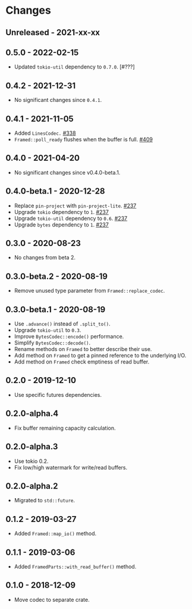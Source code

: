 # Changes

## Unreleased - 2021-xx-xx


## 0.5.0 - 2022-02-15
- Updated `tokio-util` dependency to `0.7.0`. [#???]

[#338]: https://github.com/actix/actix-net/pull/338


## 0.4.2 - 2021-12-31
- No significant changes since `0.4.1`.


## 0.4.1 - 2021-11-05
- Added `LinesCodec.` [#338]
- `Framed::poll_ready` flushes when the buffer is full. [#409]

[#338]: https://github.com/actix/actix-net/pull/338
[#409]: https://github.com/actix/actix-net/pull/409


## 0.4.0 - 2021-04-20
- No significant changes since v0.4.0-beta.1.


## 0.4.0-beta.1 - 2020-12-28
- Replace `pin-project` with `pin-project-lite`. [#237]
- Upgrade `tokio` dependency to `1`. [#237]
- Upgrade `tokio-util` dependency to `0.6`. [#237]
- Upgrade `bytes` dependency to `1`. [#237]

[#237]: https://github.com/actix/actix-net/pull/237


## 0.3.0 - 2020-08-23
- No changes from beta 2.


## 0.3.0-beta.2 - 2020-08-19
- Remove unused type parameter from `Framed::replace_codec`.


## 0.3.0-beta.1 - 2020-08-19
- Use `.advance()` instead of `.split_to()`.
- Upgrade `tokio-util` to `0.3`.
- Improve `BytesCodec::encode()` performance.
- Simplify `BytesCodec::decode()`.
- Rename methods on `Framed` to better describe their use.
- Add method on `Framed` to get a pinned reference to the underlying I/O.
- Add method on `Framed` check emptiness of read buffer.


## 0.2.0 - 2019-12-10
- Use specific futures dependencies.


## 0.2.0-alpha.4
- Fix buffer remaining capacity calculation.


## 0.2.0-alpha.3
- Use tokio 0.2.
- Fix low/high watermark for write/read buffers.


## 0.2.0-alpha.2
- Migrated to `std::future`.


## 0.1.2 - 2019-03-27
- Added `Framed::map_io()` method.


## 0.1.1 - 2019-03-06
- Added `FramedParts::with_read_buffer()` method.


## 0.1.0 - 2018-12-09
- Move codec to separate crate.
